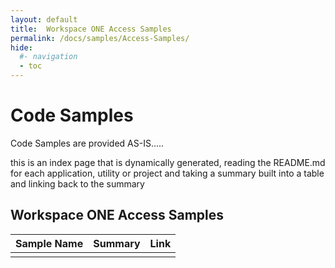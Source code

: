```yaml
---
layout: default
title:  Workspace ONE Access Samples
permalink: /docs/samples/Access-Samples/
hide:
  #- navigation
  - toc
---
```


# Code Samples

Code Samples are provided AS-IS.....

this is an index page that is dynamically generated, reading the README.md for each application, utility or project and taking a summary built into a table and linking back to the summary




## Workspace ONE Access Samples
| Sample Name | Summary | Link |
| --- | --- | ---:|
|  |  |  |

